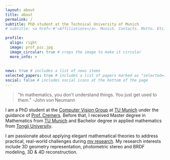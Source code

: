 ```yaml
---
layout: about
title: about
permalink: /
subtitle: PhD student at the Technical University of Munich
# subtitle: <a href='#'>Affiliations</a>. Munich. Contacts. Motto. Etc.

profile:
  align: right
  image: prof_pic.jpg
  image_circular: true # crops the image to make it circular
  more_info: >
  
    
news: true # includes a list of news items
selected_papers: true # includes a list of papers marked as "selected={true}"
social: false # includes social icons at the bottom of the page
---
```


> "In mathematics, you don’t understand things. You just get used to them."
> -John von Neumann


I am a PhD student at the [Computer Vision Group](https://cvg.cit.tum.de/publications) at [TU Munich](https://tum.de) under the guidance of [Prof. Cremers](https://scholar.google.com/citations?user=cXQciMEAAAAJ&hl=en).
Before that, I received Master degree in Mathematics from [TU Munich](https://www.math.cit.tum.de/math/home/) and Bachelor degree in applied mathematics from [Tongji University](https://www.tongji.edu.cn/).

I am passionate about applying elegant mathematical theories to address practical, real-world challenges during [my research](https://sangluisme.github.io/publications/). My research interests include 3D geometry representation, photometric stereo and BRDF modeling, 3D & 4D reconstruction.


